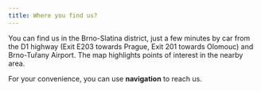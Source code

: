 ```yaml
---
title: Where you find us?
---
```


You can find us in the Brno-Slatina district, just a few minutes by car from the D1 highway 
(Exit E203 towards Prague, Exit 201 towards Olomouc) and Brno-Tuřany Airport. 
The map highlights points of interest in the nearby area.

<!-- split -->

For your convenience, you can use <strong>navigation</strong> to reach us.
